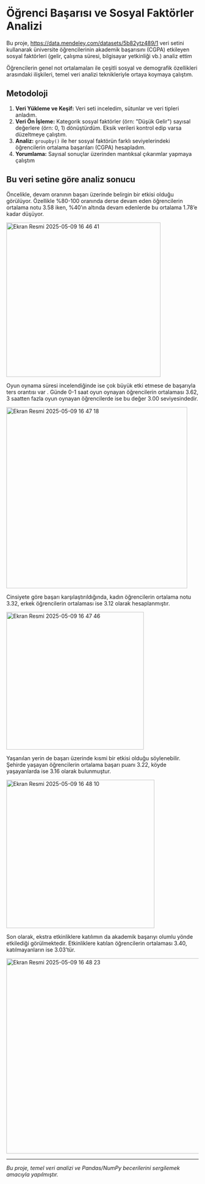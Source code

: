 # Öğrenci Başarısı ve Sosyal Faktörler Analizi

Bu proje, https://data.mendeley.com/datasets/5b82ytz489/1  veri setini kullanarak üniversite öğrencilerinin akademik başarısını (CGPA) etkileyen sosyal faktörleri (gelir, çalışma süresi, bilgisayar yetkinliği vb.)  analiz ettim

Öğrencilerin genel not ortalamaları ile çeşitli sosyal ve demografik özellikleri arasındaki ilişkileri, temel veri analizi teknikleriyle ortaya koymaya çalıştım.



## Metodoloji
1.  **Veri Yükleme ve Keşif:** Veri seti inceledim, sütunlar ve veri tipleri anladım.
2.  **Veri Ön İşleme:** Kategorik sosyal faktörler (örn: "Düşük Gelir") sayısal değerlere (örn: 0, 1) dönüştürdüm. Eksik verileri kontrol edip  varsa düzeltmeye çalıştım.
3.  **Analiz:** `groupby()` ile her sosyal faktörün farklı seviyelerindeki öğrencilerin ortalama başarıları (CGPA) hesapladım.
4.  **Yorumlama:** Sayısal sonuçlar üzerinden mantıksal çıkarımlar yapmaya çalıştım

##  Bu veri setine göre analiz sonucu
Öncelikle, devam oranının başarı üzerinde belirgin bir etkisi olduğu görülüyor. Özellikle %80-100 oranında derse devam eden öğrencilerin ortalama notu 3.58 iken, %40’ın altında devam edenlerde bu ortalama 1.78’e kadar düşüyor.

<img width="404" alt="Ekran Resmi 2025-05-09 16 46 41" src="https://github.com/user-attachments/assets/1967c66a-0333-4c31-9d35-39761c087eaa" />

Oyun oynama süresi incelendiğinde ise çok büyük etki etmese de başarıyla ters orantısı var . Günde 0-1 saat oyun oynayan öğrencilerin ortalaması 3.62, 3 saatten fazla oyun oynayan öğrencilerde ise bu değer 3.00 seviyesindedir.

<img width="474" alt="Ekran Resmi 2025-05-09 16 47 18" src="https://github.com/user-attachments/assets/7b53fed6-4294-4030-949b-9fb904831a45" />

Cinsiyete göre başarı karşılaştırıldığında, kadın öğrencilerin ortalama notu 3.32, erkek öğrencilerin ortalaması ise 3.12 olarak hesaplanmıştır.


<img width="360" alt="Ekran Resmi 2025-05-09 16 47 46" src="https://github.com/user-attachments/assets/bb9f9eee-0415-4328-8619-15334a667a9c" />

Yaşanılan yerin de başarı üzerinde kısmi bir etkisi olduğu söylenebilir. Şehirde yaşayan öğrencilerin ortalama başarı puanı 3.22, köyde yaşayanlarda ise 3.16 olarak bulunmuştur.



<img width="388" alt="Ekran Resmi 2025-05-09 16 48 10" src="https://github.com/user-attachments/assets/36785e43-20c5-4739-8cc3-c6b454da9e60" />


Son olarak, ekstra etkinliklere katılımın da akademik başarıyı olumlu yönde etkilediği görülmektedir. Etkinliklere katılan öğrencilerin ortalaması 3.40, katılmayanların ise 3.03’tür.



<img width="511" alt="Ekran Resmi 2025-05-09 16 48 23" src="https://github.com/user-attachments/assets/31b1f060-8890-48fc-a32c-7bcb714125a6" />


---
*Bu proje, temel veri analizi ve Pandas/NumPy becerilerini sergilemek amacıyla yapılmıştır.*
